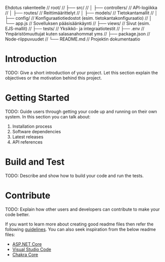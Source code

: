 Ehdotus rakenteelle
// root/
// ├── src/
// │ ├── controllers/ // API-logiikka
// │ ├── routes/ // Reittimäärittelyt
// │ ├── models/ // Tietokantamallit
// │ ├── config/ // Konfiguraatiotiedostot (esim. tietokantakonfiguraatio)
// │ └── app.js // Sovelluksen pääsisäänkäynti
// ├── views/ // Sivut (esim. EJS-mallit)
// ├── tests/ // Yksikkö- ja integraatiotestit
// ├── .env // Ympäristömuuttujat kuten salasanahommat yms
// ├── package.json // Node-riippuvuudet
// └── README.md // Projektin dokumentaatio

# Introduction

TODO: Give a short introduction of your project. Let this section explain the objectives or the motivation behind this project.

# Getting Started

TODO: Guide users through getting your code up and running on their own system. In this section you can talk about:

1. Installation process
2. Software dependencies
3. Latest releases
4. API references

# Build and Test

TODO: Describe and show how to build your code and run the tests.

# Contribute

TODO: Explain how other users and developers can contribute to make your code better.

If you want to learn more about creating good readme files then refer the following [guidelines](https://docs.microsoft.com/en-us/azure/devops/repos/git/create-a-readme?view=azure-devops). You can also seek inspiration from the below readme files:

- [ASP.NET Core](https://github.com/aspnet/Home)
- [Visual Studio Code](https://github.com/Microsoft/vscode)
- [Chakra Core](https://github.com/Microsoft/ChakraCore)
